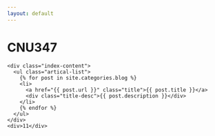 ```yaml
---
layout: default
---
```


<body>
  <div class="index-wrapper">
    <div class="aside">
      <div class="info-card">
        <h1>CNU347</h1>
      </div>
      <div id="particles-js"></div>
    </div>

    <div class="index-content">
      <ul class="artical-list">
        {% for post in site.categories.blog %}
        <li>
          <a href="{{ post.url }}" class="title">{{ post.title }}</a>
          <div class="title-desc">{{ post.description }}</div>
        </li>
        {% endfor %}
      </ul>
    </div>
    <div>11</div>
  </div>
</body>

